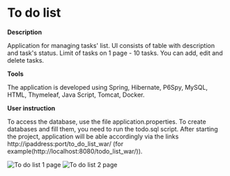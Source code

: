 # To do list

**Description**

Application for managing tasks' list. UI consists of table with description and task's status.
Limit of tasks on 1 page - 10 tasks. You can add, edit and delete tasks.


**Tools**

The application is developed using Spring, Hibernate, P6Spy, MySQL, HTML, Thymeleaf, Java Script, Tomcat, Docker.

**User instruction**

To access the database, use the file application.properties.
To create databases and fill them, you need to run the todo.sql script.
After starting the project, application will be able accordingly via the links http://ipaddress:port/to_do_list_war/ (for example(http://localhost:8080/todo_list_war/)).

![To do list 1 page](https://github.com/victoria-vishenia/todo-list/blob/master/todo1.jpg)
![To do list 2 page](https://github.com/victoria-vishenia/todo-list/blob/master/todo2.jpg)
